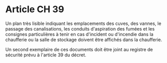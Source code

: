 # Article CH 39

Un plan très lisible indiquant les emplacements des cuves, des vannes, le passage des canalisations, les conduits d'aspiration des fumées et les consignes particulières à tenir en cas d'incident ou d'incendie dans la chaufferie ou la salle de stockage doivent être affichés dans la chaufferie.

Un second exemplaire de ces documents doit être joint au registre de sécurité prévu à l'article 39 du décret.

